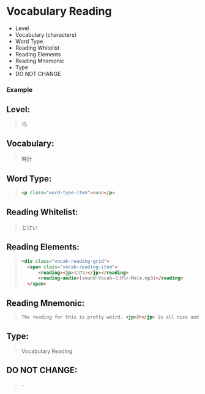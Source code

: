 # Vocabulary Reading
- Level
- Vocabulary (characters)
- Word Type
- Reading Whitelist
- Reading Elements
- Reading Mnemonic
- Type
- DO NOT CHANGE

### Example
## Level:
> 15
## Vocabulary:
> 時計
## Word Type:
> ```html
><p class="word-type-item">noun</p>
> ```
## Reading Whitelist:
> とけい
## Reading Elements:
> ```html
> <div class="vocab-reading-grid">
>   <span class="vocab-reading-item">
>       <reading><jp>とけい</jp></reading>
>       <reading-audio>[sound:Vocab-とけい-Male.mp3]</reading>
>   </span>
> ```
## Reading Mnemonic:
> ```html
>The reading for this is pretty weird. <jp>計</jp> is all nice and normal, but <jp>時</jp> is <jp>と</jp> for some reason. It probably is coming from the vocab word <jp>時</jp> (<jp>とき</jp>), is my guess. But even if it is, it's shortened, making it a step more complicated. Maybe it's just better to imagine that your <vocabulary>watch</vocabulary> is a walky <reading>talky</reading> (<jp>とけい</jp>) and run with that?
> ```
## Type:
> Vocabulary Reading
## DO NOT CHANGE:
> \-
